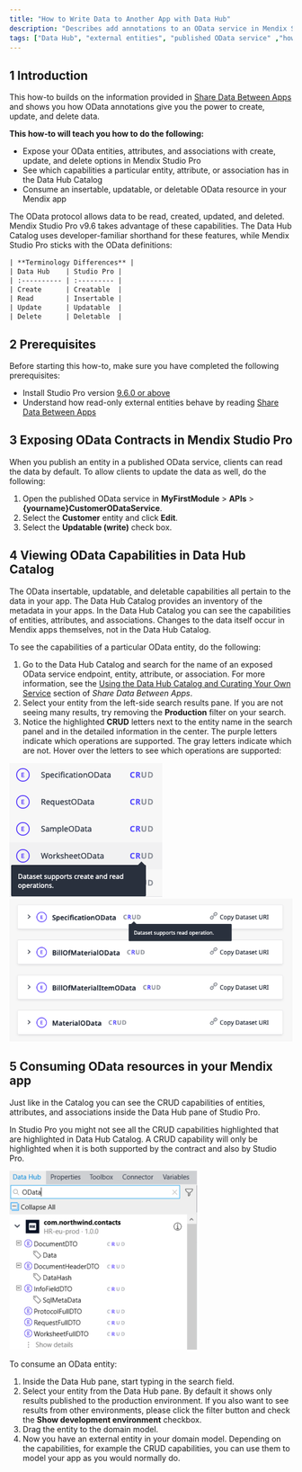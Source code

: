 ```yaml
---
title: "How to Write Data to Another App with Data Hub"
description: "Describes add annotations to an OData service in Mendix Studio Pro, see external entities with these features in the Data Hub Catalog, and use them to build your app."
tags: ["Data Hub", "external entities", "published OData service" ,"how to","OData", "Data Hub Catalog"]
---
```


## 1 Introduction

This how-to builds on the information provided in [Share Data Between Apps](/data-hub/share-data/) and shows you how OData annotations give you the power to create, update, and delete data.

**This how-to will teach you how to do the following:**

* Expose your OData entities, attributes, and associations with create, update, and delete options in Mendix Studio Pro
* See which capabilities a particular entity, attribute, or association has in the Data Hub Catalog
* Consume an insertable, updatable, or deletable OData resource in your Mendix app

The OData protocol allows data to be read, created, updated, and deleted. Mendix Studio Pro v9.6 takes advantage of these capabilities. The Data Hub Catalog uses developer-familiar shorthand for these features, while Mendix Studio Pro sticks with the OData definitions: 

    | **Terminology Differences** |
    | Data Hub    | Studio Pro |
    | :---------- | :--------- |
    | Create      | Creatable  |
    | Read        | Insertable |
    | Update      | Updatable  |
    | Delete      | Deletable  |

## 2 Prerequisites

Before starting this how-to, make sure you have completed the following prerequisites:

* Install Studio Pro version [9.6.0 or above](https://marketplace.mendix.com/link/studiopro/)
* Understand how read-only external entities behave by reading [Share Data Between Apps](/data-hub/share-data/)

## 3 Exposing OData Contracts in Mendix Studio Pro

When you publish an entity in a published OData service, clients can read the data by default. To allow clients to update the data as well, do the following:

1. Open the published OData service in **MyFirstModule** > **APIs** > **{yourname}CustomerODataService**.
1. Select the **Customer** entity and click **Edit**.
1. Select the **Updatable (write)** check box.

## 4 Viewing OData Capabilities in Data Hub Catalog

The OData insertable, updatable, and deletable capabilities all pertain to the data in your app. The Data Hub Catalog provides an inventory of the metadata in your apps. In the Data Hub Catalog you can see the capabilities of entities, attributes, and associations. Changes to the data itself occur in Mendix apps themselves, not in the Data Hub Catalog.

To see the capabilities of a particular OData entity, do the following: 

1. Go to the Data Hub Catalog and search for the name of an exposed OData service endpoint, entity, attribute, or association. For more information, see the [Using the Data Hub Catalog and Curating Your Own Service](/data-hub/share-data#use-and-curate) section of *Share Data Between Apps*.
1. Select your entity from the left-side search results pane. If you are not seeing many results, try removing the **Production** filter on your search.
1. Notice the highlighted **CRUD** letters next to the entity name in the search panel and in the detailed information in the center. The purple letters indicate which operations are supported. The gray letters indicate which are not. Hover over the letters to see which operations are supported:

![entity capabilities](attachments/left-panel-crud.png)
![entity capabilities](attachments/center-panel-crud.png)

## 5 Consuming OData resources in your Mendix app

Just like in the Catalog you can see the CRUD capabilities of entities, attributes, and associations inside the Data Hub pane of Studio Pro.

In Studio Pro you might not see all the CRUD capabilities highlighted that are highlighted in Data Hub Catalog. A CRUD capability will only be highlighted when it is both supported by the contract and also by Studio Pro.
 
![crud capabilities](attachments/crud-capabilities.png)

To consume an OData entity:
 1. Inside the Data Hub pane, start typing in the search field.
 2. Select your entity from the Data Hub pane. By default it shows only results published to the production environment. If you also want to see results from other environments, please click the filter button and check the **Show development environment** checkbox.
 3. Drag the entity to the domain model.
 4. Now you have an external entity in your domain model. Depending on the capabilities, for example the CRUD capabilities, you can use them to model your app as you would normally do.
